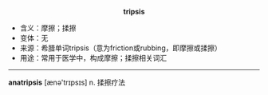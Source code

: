 
**<center>tripsis</center>**

- <span class="definition">含义：摩擦；揉擦</span>
- <span class="definition">变体：无</span>
- <span class="definition">来源：希腊单词tripsis（意为friction或rubbing，即摩擦或揉擦）</span>
- <span class="definition">用途：常用于医学中，构成摩擦；揉擦相关词汇</span>

---

<span class="vocabulary">**anatripsis**</span> [ænә'trɪpsɪs] n. 揉擦疗法  
